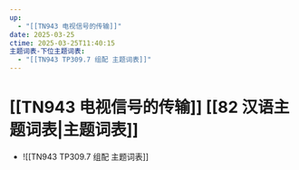 ```yaml
---
up:
  - "[[TN943 电视信号的传输]]"
date: 2025-03-25
ctime: 2025-03-25T11:40:15
主题词表-下位主题词表:
  - "[[TN943 TP309.7 组配 主题词表]]"
---
```


# [[TN943 电视信号的传输]] [[82 汉语主题词表|主题词表]]

- ![[TN943 TP309.7 组配 主题词表]]
